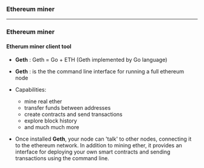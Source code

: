 ### Ethereum miner

----------------------------------------------------------

### Ethereum miner

#### Etherum miner client tool
* **Geth** : Geth = Go + ETH (Geth implemented by Go language)
* **Geth** : is the the command line interface for running a full ethereum node
* Capabilities: 
  * mine real ether
  * transfer funds between addresses
  * create contracts and send transactions
  * explore block history
  * and much much more

* Once installed **Geth**, your node can 'talk' to other nodes, connecting it to the ethereum network. In addition to mining ether, it provides an interface for deploying your own smart contracts and sending transactions using the command line.
